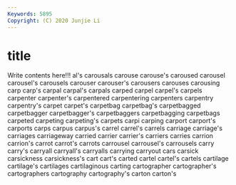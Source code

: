 ```yaml
---
Keywords: 5895
Copyright: (C) 2020 Junjie Li
---
```


# title

Write contents here!!!
al's 
carousals 
carouse 
carouse's
caroused 
carousel 
carousel's 
carousels 
carouser 
carouser's 
carousers 
carouses 
carousing 
carp
carp's 
carpal 
carpal's 
carpals 
carped 
carpel 
carpel's 
carpels 
carpenter 
carpenter's
carpentered 
carpentering 
carpenters 
carpentry 
carpentry's 
carpet 
carpet's 
carpetbag 
carpetbag's 
carpetbagged
carpetbagger 
carpetbagger's 
carpetbaggers 
carpetbagging 
carpetbags 
carpeted 
carpeting 
carpeting's 
carpets 
carpi
carping 
carport 
carport's 
carports 
carps 
carpus 
carpus's 
carrel 
carrel's 
carrels
carriage 
carriage's 
carriages 
carriageway 
carried 
carrier 
carrier's 
carriers 
carries 
carrion
carrion's 
carrot 
carrot's 
carrots 
carrousel 
carrousel's 
carrousels 
carry 
carry's 
carryall
carryall's 
carryalls 
carrying 
carryout 
cars 
carsick 
carsickness 
carsickness's 
cart 
cart's
carted 
cartel 
cartel's 
cartels 
cartilage 
cartilage's 
cartilages 
cartilaginous 
carting 
cartographer
cartographer's 
cartographers 
cartography 
cartography's 
carton 
carton's 
